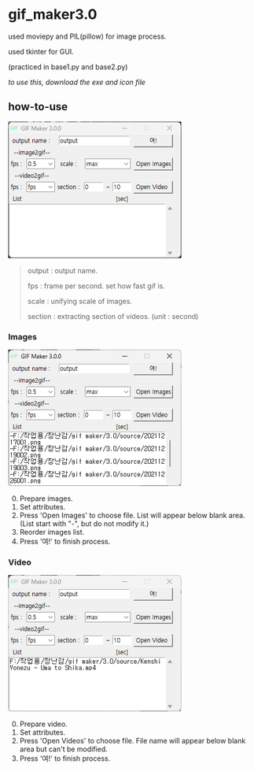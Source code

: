 # gif_maker3.0

used moviepy and PIL(pillow) for image process.

used tkinter for GUI.

(practiced in base1.py and base2.py)

*to use this, download the exe and icon file*

## how-to-use
![gif maker](/tutorial.png)

> output : output name.
> 
> fps : frame per second. set how fast gif is.
>
> scale : unifying scale of images.
> 
> section : extracting section of videos. (unit : second)

### Images
![gif maker](/tutorial01.png)

0. Prepare images.
1. Set attributes.
2. Press 'Open Images' to choose file. List will appear below blank area. (List start with "-", but do not modify it.)
3. Reorder images list.
4. Press '여!' to finish process.

### Video
![gif maker](/tutorial02.png)

0. Prepare video.
1. Set attributes.
2. Press 'Open Videos' to choose file. File name will appear below blank area but can't be modified.
3. Press '여!' to finish process.

